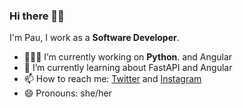 ### Hi there 👋🏽

I'm Pau, I work as a **Software Developer**.

- 👩🏽‍💻 I’m currently working on **Python**. and Angular
- 🌱 I’m currently learning about FastAPI and Angular
- 📫 How to reach me: [Twitter](https://twitter.com/pau87x) and [Instagram](https://instagram.com/pau87x)
- 😄 Pronouns: she/her
